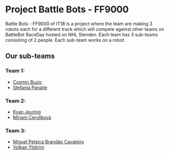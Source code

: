 # Project Battle Bots - FF9000

Battle Bots - FF9000 of IT1B is a project where the team are making 3 robots each for a different track which will compete against other teams on BattleBot RaceDay hosted on NHL Stenden.
Each team has 3 sub-teams consisting of 2 people. Each sub-team works on a robot.

## Our sub-teams
### Team 1:

- [Cosmin Buzic](https://github.com/CosminBuzicUni)
- [Stefania Panaite](https://github.com/Stefania-SP)

### Team 2:

- [Kyan Jeuring](https://github.com/kyanjeuring)
- [Miriam Cerulíková](https://github.com/MiriamCerulikova)

### Team 3:

- [Miguel Petsica Brandão Cavaleiro](https://github.com/Miguel-Cavaleiro-IT)
- [Volkan Yildirim](https://github.com/volkanyildirim33)